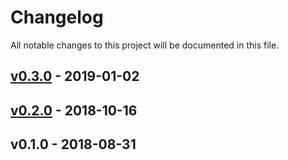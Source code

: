 # Changelog

All notable changes to this project will be documented in this file.

## [v0.3.0](https://github.com/kalisio/kaabah/compare/v0.2.0...v0.3.0) - 2019-01-02




## [v0.2.0](https://github.com/kalisio/kaabah/compare/v0.1.0...v0.2.0) - 2018-10-16




## v0.1.0 - 2018-08-31




